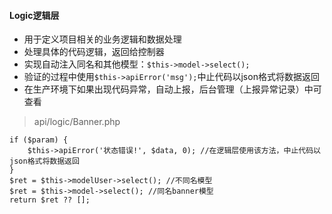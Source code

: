 #### Logic逻辑层
* 用于定义项目相关的业务逻辑和数据处理
* 处理具体的代码逻辑，返回给控制器
* 实现自动注入同名和其他模型：`$this->model->select();`
* 验证的过程中使用`$this->apiError('msg');`中止代码以json格式将数据返回
* 在生产环境下如果出现代码异常，自动上报，后台管理（上报异常记录）中可查看
> api/logic/Banner.php
```
if ($param) {
    $this->apiError('状态错误!', $data, 0); //在逻辑层使用该方法，中止代码以json格式将数据返回
}
$ret = $this->modelUser->select(); //不同名模型
$ret = $this->model->select(); //同名banner模型
return $ret ?? [];
```